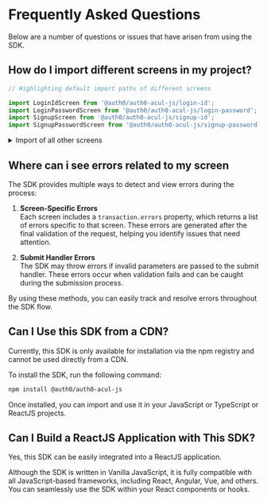 # Frequently Asked Questions

Below are a number of questions or issues that have arisen from using the SDK.

## How do I import different screens in my project?

```typescript
// Highlighting default import paths of different screens

import LoginIdScreen from '@auth0/auth0-acul-js/login-id';
import LoginPasswordScreen from '@auth0/auth0-acul-js/login-password';
import SignupScreen from '@auth0/auth0-acul-js/signup-id';
import SignupPasswordScreen from '@auth0/auth0-acul-js/signup-password';
```

<details>
  <summary>Import of all other screens</summary>

```javascript
import LoginPasswordlessEmailCodeScreen from '@auth0/auth0-acul-js/login-passwordless-email-code';
import LoginPasswordlessEmailSMSOTP from '@auth0/auth0-acul-js/login-passwordless-sms-otp';
import PasskeyEnrolmentScreen from '@auth0/auth0-acul-js/passkey-enrollment';
import PasskeyEnrolmentLocalScreen from '@auth0/auth0-acul-js/passkey-enrollment-local';
import PhoneIdentifierChallengeScreen from '@auth0/auth0-acul-js/phone-identifier-challenge';
import PhoneIdentifierEnrolmentScreen from '@auth0/auth0-acul-js/phone-identifier-enrollment';
import EmailIdentifierChallengeScreen from '@auth0/auth0-acul-js/email-identifier-challenge';
import InterstitialCaptchaScreen from '@auth0/auth0-acul-js/interstitial-captcha';
import Login from '@auth0/auth0-acul-js/login';
import Signup from '@auth0/auth0-acul-js/signup';
import ResetPassword from '@auth0/auth0-acul-js/reset-password';
import ResetPasswordRequest from '@auth0/auth0-acul-js/reset-password-request';
import ResetPasswordEmail from '@auth0/auth0-acul-js/reset-password-email';
import ResetPasswordSuccess from '@auth0/auth0-acul-js/reset-password-success';
import ResetPasswordError from '@auth0/auth0-acul-js/reset-password-error';

// MFA related screens
import MfaDetectBrowserCapabilities from '@auth0/auth0-acul-js/mfa-detect-browser-capabilities';
import MfaEnrollResult from '@auth0/auth0-acul-js/mfa-enroll-result';
import MfaBeginEnrollOptions from '@auth0/auth0-acul-js/mfa-begin-enroll-options';
import MfaLoginOptions from '@auth0/auth0-acul-js/mfa-login-options';
import MfaPushEnrollmentQr from '@auth0/auth0-acul-js/mfa-push-enrollment-qr';
import MfaPushWelcome from '@auth0/auth0-acul-js/mfa-push-welcome';
import MfaPushChallengePush from '@auth0/auth0-acul-js/mfa-push-challenge-push';
import MfaPushList from '@auth0/auth0-acul-js/mfa-push-list';
import MfaCountryCodes from '@auth0/auth0-acul-js/mfa-country-codes';
import MfaSmsChallenge from '@auth0/auth0-acul-js/mfa-sms-challenge';
import MfaSmsEnrollment from '@auth0/auth0-acul-js/mfa-sms-enrollment';
import MfaSmsList from '@auth0/auth0-acul-js/mfa-sms-list';
import MfaEmailChallenge from '@auth0/auth0-acul-js/mfa-email-challenge';
import MfaEmailList from '@auth0/auth0-acul-js/mfa-email-list';

// brute-force related screens
import BruteForceProtectionUnblock from '@auth0/auth0-acul-js/brute-force-protection-unblock';
import BruteForceProtectionUnblockSuccess from '@auth0/auth0-acul-js/brute-force-protection-unblock-success';
import BruteForceProtectionUnblockFailure from '@auth0/auth0-acul-js/brute-force-protection-unblock-failure';
```

</details>

## Where can i see errors related to my screen

The SDK provides multiple ways to detect and view errors during the process:

1. **Screen-Specific Errors**  
   Each screen includes a `transaction.errors` property, which returns a list of errors specific to that screen. These errors are generated after the final validation of the request, helping you identify issues that need attention.

2. **Submit Handler Errors**  
   The SDK may throw errors if invalid parameters are passed to the submit handler. These errors occur when validation fails and can be caught during the submission process.

By using these methods, you can easily track and resolve errors throughout the SDK flow.

## Can I Use this SDK from a CDN?

Currently, this SDK is only available for installation via the npm registry and cannot be used directly from a CDN.

To install the SDK, run the following command:

```sh
npm install @auth0/auth0-acul-js
```

Once installed, you can import and use it in your JavaScript or TypeScript or ReactJS projects.

## Can I Build a ReactJS Application with This SDK?

Yes, this SDK can be easily integrated into a ReactJS application.

Although the SDK is written in Vanilla JavaScript, it is fully compatible with all JavaScript-based frameworks, including React, Angular, Vue, and others. You can seamlessly use the SDK within your React components or hooks.
